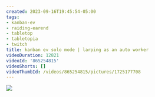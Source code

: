 ```yaml
---
created: 2023-09-16T19:45:54-05:00
tags:
- kanban-ev
- raiding-earend
- tabletop
- tabletopia
- twitch
title: kanban ev solo mode | larping as an auto worker
videoDuration: 12821
videoId: '865254815'
videoShorts: []
videoThumbId: /videos/865254815/pictures/1725177708
---
```


![](20230917004554.jpg)
